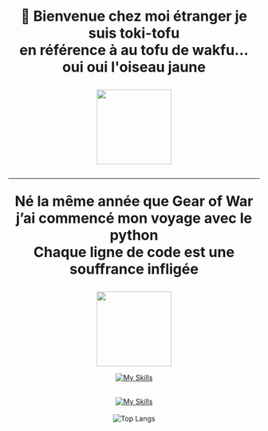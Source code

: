 <h1 align="center">🚀 Bienvenue chez moi étranger je suis toki-tofu</br> en référence à au tofu de wakfu...</br>oui oui l'oiseau jaune <p>
  <img src="https://media1.tenor.com/m/Vq1Vz2Nk31cAAAAd/wakfu-tofu.gif" width="150" />


---


Né la même année que Gear of War </br>
j’ai commencé mon voyage avec le python </br>
Chaque ligne de code est une souffrance infligée </br>
</p></h1>
<p align="center">
  <img src="https://media4.giphy.com/media/v1.Y2lkPTc5MGI3NjExNHVzdHpsbno1a2Fob2IycDh3ajkycDA3bW10M255YnMyYWFod245eCZlcD12MV9pbnRlcm5hbF9naWZfYnlfaWQmY3Q9Zw/3og0IGqg1BTcXw4XS0/giphy.gif" width="150" /></p>
<div align="center">
  
[![My Skills](https://skillicons.dev/icons?i=c,cs,bash,html,css,php,js,py,java,sqlite)](https://skillicons.dev)
  </br>
  </br>

[![My Skills](https://skillicons.dev/icons?i=linux,idea,vscode,vscodium,git,gitlab,github,godot,unrealengine)](https://skillicons.dev)
  </br>
  </br>
  ![Top Langs](https://github-readme-stats-silk-zeta-79.vercel.app/api/top-langs/?username=LeJo54&theme=nightowl&layout=compact)
</div>  
